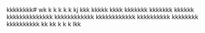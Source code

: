 kkkkkkkk# wk
k
k
k
k
k
kj
kkk
kkkkk
kkkk
kkkkkkk
kkkkkkk
kkkkkk
kkkkkkkkkkkkkk
kkkkkkkkkkkk
kkkkkkkkkkkk
kkkkkkkkkk
kkkkkkkk
kkkkkkkkkk
kk
kk
k
k
k
lkk
